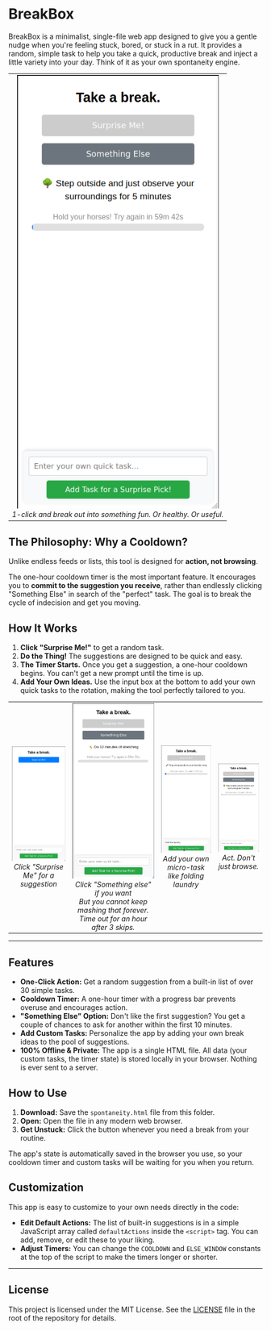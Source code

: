 # BreakBox

BreakBox is a minimalist, single-file web app designed to give you a gentle nudge when you're feeling stuck, bored, or stuck in a rut. It provides a random, simple task to help you take a quick, productive break and inject a little variety into your day. Think of it as your own spontaneity engine.

<table>
  <tr>
    <td align="center">
      <img src="https://github.com/nextfiveinc/breakbox/blob/main/screenshots/Screenshot%20from%202025-08-12%2018-18-10.png" alt="Home screen" width="400">
      <br>
      <em>1-click and break out into something fun. Or healthy. Or useful.</em>
    </td>
 </tr>
</table>


## The Philosophy: Why a Cooldown?

Unlike endless feeds or lists, this tool is designed for **action, not browsing**.

The one-hour cooldown timer is the most important feature. It encourages you to **commit to the suggestion you receive**, rather than endlessly clicking "Something Else" in search of the "perfect" task. The goal is to break the cycle of indecision and get you moving.

## How It Works

1.  **Click "Surprise Me!"** to get a random task.
2.  **Do the Thing!** The suggestions are designed to be quick and easy.
3.  **The Timer Starts.** Once you get a suggestion, a one-hour cooldown begins. You can't get a new prompt until the time is up.
4.  **Add Your Own Ideas.** Use the input box at the bottom to add your own quick tasks to the rotation, making the tool perfectly tailored to you.

<table>
  <tr>
    <td align="center">
      <img src="https://github.com/nextfiveinc/breakbox/blob/main/screenshots/Screenshot%20from%202025-08-12%2018-17-43.png" alt="Home screen" width="200">
      <br>
      <em>Click "Surprise Me" for a suggestion</em>
    </td>
    <td align="center">
      <img src="https://github.com/nextfiveinc/breakbox/blob/main/screenshots/Screenshot%20from%202025-08-12%2018-18-02.png" alt="Suggestion screen" width="200">
      <br>
      <em>Click "Something else" if you want</em> <br>
      <em>But you cannot keep mashing that forever. Time out for an hour after 3 skips. </em>
    </td>
     <td align="center">
      <img src="https://github.com/nextfiveinc/breakbox/blob/main/screenshots/Screenshot%20from%202025-08-12%2018-20-00.png" alt="Add your own task" width="200">
      <br>
      <em>Add your own micro-task like folding laundry</em>
    </td>
    <td align="center">
      <img src="https://github.com/nextfiveinc/breakbox/blob/main/screenshots/Screenshot%20from%202025-08-12%2018-18-10.png" alt="Cooldown screen" width="200">
      <br>
      <em>Act. Don't just browse.</em>
    </td>
 </tr>
</table>

-----

## Features

*   **One-Click Action:** Get a random suggestion from a built-in list of over 30 simple tasks.
*   **Cooldown Timer:** A one-hour timer with a progress bar prevents overuse and encourages action.
*   **"Something Else" Option:** Don't like the first suggestion? You get a couple of chances to ask for another within the first 10 minutes.
*   **Add Custom Tasks:** Personalize the app by adding your own break ideas to the pool of suggestions.
*   **100% Offline & Private:** The app is a single HTML file. All data (your custom tasks, the timer state) is stored locally in your browser. Nothing is ever sent to a server.

## How to Use

1.  **Download:** Save the `spontaneity.html` file from this folder.
2.  **Open:** Open the file in any modern web browser.
3.  **Get Unstuck:** Click the button whenever you need a break from your routine.

The app's state is automatically saved in the browser you use, so your cooldown timer and custom tasks will be waiting for you when you return.


## Customization

This app is easy to customize to your own needs directly in the code:

*   **Edit Default Actions:** The list of built-in suggestions is in a simple JavaScript array called `defaultActions` inside the `<script>` tag. You can add, remove, or edit these to your liking.
*   **Adjust Timers:** You can change the `COOLDOWN` and `ELSE_WINDOW` constants at the top of the script to make the timers longer or shorter.

-----

## License

This project is licensed under the MIT License. See the [LICENSE](LICENSE) file in the root of the repository for details.
